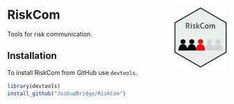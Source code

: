 # RiskCom <img src="man/figures/logo.png" align="right" height="139" alt="" />

 Tools for risk communication.

## Installation

To install RiskCom from GitHub use `devtools`.

```r
library(devtools)
install_github("JoshuaBridge/RiskCom")
```
